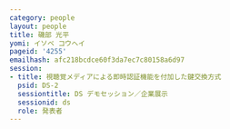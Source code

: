 ```yaml
---
category: people
layout: people
title: 磯部 光平
yomi: イソベ コウヘイ
pageid: '4255'
emailhash: afc218bcdce60f3da7ec7c80158a6d97
session:
- title: 視聴覚メディアによる即時認証機能を付加した鍵交換方式
  psid: DS-2
  sessiontitle: DS デモセッション／企業展示
  sessionid: ds
  role: 発表者
---
```

